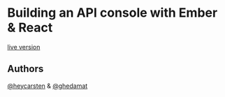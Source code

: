 # Building an API console with Ember & React

[live version](https://unspace.github.io/ember-can-react)

## Authors
[@heycarsten](http://twitter.com/heycarsten) & [@ghedamat](http://twitter.com/ghedamat)

